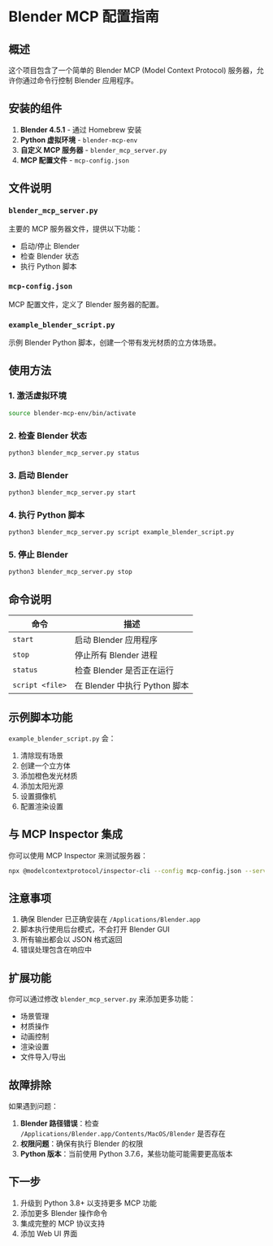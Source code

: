 # Blender MCP 配置指南

## 概述

这个项目包含了一个简单的 Blender MCP (Model Context Protocol) 服务器，允许你通过命令行控制 Blender 应用程序。

## 安装的组件

1. **Blender 4.5.1** - 通过 Homebrew 安装
2. **Python 虚拟环境** - `blender-mcp-env`
3. **自定义 MCP 服务器** - `blender_mcp_server.py`
4. **MCP 配置文件** - `mcp-config.json`

## 文件说明

### `blender_mcp_server.py`

主要的 MCP 服务器文件，提供以下功能：

- 启动/停止 Blender
- 检查 Blender 状态
- 执行 Python 脚本

### `mcp-config.json`

MCP 配置文件，定义了 Blender 服务器的配置。

### `example_blender_script.py`

示例 Blender Python 脚本，创建一个带有发光材质的立方体场景。

## 使用方法

### 1. 激活虚拟环境

```bash
source blender-mcp-env/bin/activate
```

### 2. 检查 Blender 状态

```bash
python3 blender_mcp_server.py status
```

### 3. 启动 Blender

```bash
python3 blender_mcp_server.py start
```

### 4. 执行 Python 脚本

```bash
python3 blender_mcp_server.py script example_blender_script.py
```

### 5. 停止 Blender

```bash
python3 blender_mcp_server.py stop
```

## 命令说明

| 命令            | 描述                          |
| --------------- | ----------------------------- |
| `start`         | 启动 Blender 应用程序         |
| `stop`          | 停止所有 Blender 进程         |
| `status`        | 检查 Blender 是否正在运行     |
| `script <file>` | 在 Blender 中执行 Python 脚本 |

## 示例脚本功能

`example_blender_script.py` 会：

1. 清除现有场景
2. 创建一个立方体
3. 添加橙色发光材质
4. 添加太阳光源
5. 设置摄像机
6. 配置渲染设置

## 与 MCP Inspector 集成

你可以使用 MCP Inspector 来测试服务器：

```bash
npx @modelcontextprotocol/inspector-cli --config mcp-config.json --server blender
```

## 注意事项

1. 确保 Blender 已正确安装在 `/Applications/Blender.app`
2. 脚本执行使用后台模式，不会打开 Blender GUI
3. 所有输出都会以 JSON 格式返回
4. 错误处理包含在响应中

## 扩展功能

你可以通过修改 `blender_mcp_server.py` 来添加更多功能：

- 场景管理
- 材质操作
- 动画控制
- 渲染设置
- 文件导入/导出

## 故障排除

如果遇到问题：

1. **Blender 路径错误**：检查 `/Applications/Blender.app/Contents/MacOS/Blender` 是否存在
2. **权限问题**：确保有执行 Blender 的权限
3. **Python 版本**：当前使用 Python 3.7.6，某些功能可能需要更高版本

## 下一步

1. 升级到 Python 3.8+ 以支持更多 MCP 功能
2. 添加更多 Blender 操作命令
3. 集成完整的 MCP 协议支持
4. 添加 Web UI 界面
